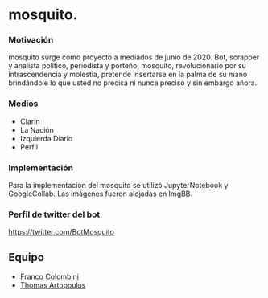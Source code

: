 # mosquito. 

### Motivación

mosquito surge como proyecto a mediados de junio de 2020. Bot, scrapper y analista político, periodista y porteño, mosquito, revolucionario por su intrascendencia y molestia, pretende insertarse en la palma de su mano brindándole lo que usted no precisa ni nunca precisó y sin embargo añora.

### Medios

* Clarín
* La Nación
* Izquierda Diario
* Perfil

### Implementación

Para la implementación del mosquito se utilizó JupyterNotebook y GoogleCollab. Las imágenes fueron alojadas en ImgBB. 

### Perfil de twitter del bot

https://twitter.com/BotMosquito

## Equipo

* [Franco Colombini](https://github.com/frankeee)
* [Thomas Artopoulos](https://github.com/thomasartopoulos)

